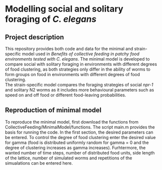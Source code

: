 # Modelling social and solitary foraging of *C. elegans*

## Project description
This repository provides both code and data for the minimal and strain-specific model used in *Benefits of collective feeding in patchy food environments tested with C. elegans*. 
The minimal model is developed to compare social with solitary foraging in environments with different degrees of food clustering, as both strategies only differ in the ability of worms to form groups on food in environments with different degrees of food clustering.  
The strain-specific model compares the foraging strategies of social *npr-1* and solitary N2 worms as it includes more behavioural parameters such as speed on and off food or different food-leaving probabilities.  

## Reproduction of minimal model
To reproduce the minimal model, first download the functions from CollectiveFeeding/MinimalModel/functions. The script main.m provides the basis for running the code. In the first section, the desired parameters can be entered. To control the degree of food clustering enter the desired value for gamma (food is distributed uniformly random for gamma = 0 and the degree of clustering increases as gamma increases). Furhtermore, the wanted number of time steps, number of distributed food units, side length of the lattice, number of simulated worms and repetitions of the simualations can be entered here. 





